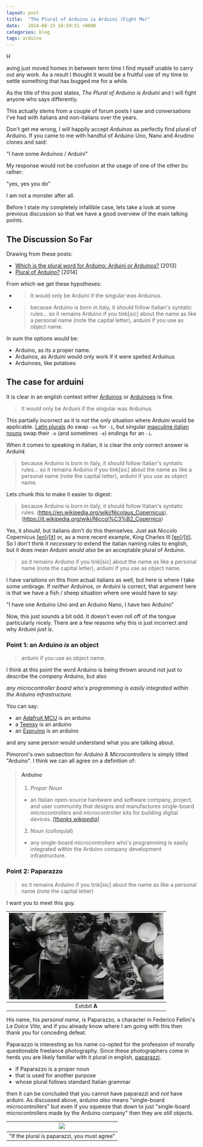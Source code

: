```yaml
---
layout: post
title:  "The Plural of Arduino is Arduini (Fight Me)"
date:   2024-08-15 10:59:51 +0000
categories: blog
tags: arduino
---
```


<p><span class="firstcharacter">H</span></p>aving just moved homes in between term time I find myself unable to carry out any work. As a result I thought it would be a fruitful use of my time to settle something that has bugged me for a while.

As the title of this post states, _The Plural of Arduino is Arduini_ and I will fight anyone who says differently.

This actually stems from a couple of forum posts I saw and conversations I've had with italians and non-italians over the years.

Don't get me wrong, I will happily accept _Arduinos_ as perfectly find plural of Arduino. If you came to me with handful of Arduino Uno, Nano and Arudino clones and said:

"I have some Arduinos / Arduini"

My response would not be confusion at the usage of one of the other bu rather: 

"yes, yes you do"

I am not a monster after all.


Before I state my completely infallible case, lets take a look at some previous discussion so that we have a good overview of the main talking points. 

## The Discussion So Far

Drawing from these posts:

- [Which is the plural word for Arduino: Arduini or Arduinos?](https://forum.arduino.cc/t/which-is-the-plural-word-for-arduino-arduini-or-arduinos/186746) [2013]
- [Plural of Arduino?](https://forum.arduino.cc/t/plural-of-arduino/277104) [2014]


From which we get these hypotheses: 

- >It would only be Arduini if the singular was Arduinus.

- >because Arduino is born in italy, it should follow Italian's syntatic rules... so it remains Arduino if you tink[sic] about the name as like a personal name (note the capital letter), arduini if you use as object name.


In sum the options would be:

- Arduino, as its a proper name. 
- Arduinos, as Arduini would only work if it were spelled Arduinus
- Arduinoes, like potatoes


## The case for arduini

It is clear in an english context either [Arduinos](https://openlibrary.org/books/OL3943841M/The_Cambridge_grammar_of_the_English_language) or [Arduinoes](https://www.bbc.co.uk/bitesize/articles/z4r8qnb#:~:text=Just%20add%20an%20'es',box%20becomes%20boxes) is fine. 

>It would only be Arduini if the singular was Arduinus.

This partially incorrect as it is not the only situation where Arduini would be applicable. [Latin plurals](https://www.merriam-webster.com/grammar/tricky-plural-words-explained#:~:text=Syllabuses%20%26%20Syllabi&text=Both%20forms%20of%20the%20plural,you%20if%20you%20use%20syllabi.) do swap `-us` for `-i`, but singular [masculine italian nouns](https://www.bbc.co.uk/languages/italian/tutors/grammar/language_notes/sing_pl.shtml) swap their `-o` (and sometimes `-e`) endings for an `-i`.

When it comes to speaking in italian, it is clear the _only_ correct answer is Arduin***i***.

>because Arduino is born in italy, it should follow Italian's syntatic rules... so it remains Arduino if you tink[sic] about the name as like a personal name (note the capital letter), arduini if you use as object name.


Lets chunk this to make it easier to digest:

>because Arduino is born in italy, it should follow Italian's syntatic rules. (https://en.wikipedia.org/wiki/Nicolaus_Copernicus), (https://it.wikipedia.org/wiki/Niccol%C3%B2_Copernico)


Yes, it _should_, but italians don't do this themselves. Just ask Niccolo Copernicus [[en]](https://en.wikipedia.org/wiki/Nicolaus_Copernicus)/[[it]](https://it.wikipedia.org/wiki/Niccol%C3%B2_Copernico) or, as a more recent example, King Charles III [[en]](https://en.wikipedia.org/wiki/Charles_III)/[[it]](https://it.wikipedia.org/wiki/Carlo_III_del_Regno_Unito). So I don't think it _necessary_ to extend the italian naming rules to english, but it does mean Arduini _would also_ be an acceptable plural of Arduino.

>so it remains Arduino if you tink[sic] about the name as like a personal name (note the capital letter), arduini if you use as object name.

I have variations on this from actual italians as well, but here is where I take some umbrage. If _neither_ Arduinos, or Arduini is correct, that argument here is that we have a fish / sheep situation where one would have to say:

"I have one Arduino Uno and an Arduino Nano, I have two Arduino"

Now, this just sounds a bit odd. It doesn't even roll off of the tongue particularly nicely. There are a few reasons why this is just incorrect and why Arduini _just is_.

### Point 1: an Arduino _is_ an object

>arduini if you use as object name.

I think at this point the word Arduino is being thrown around not just to describe the _company_ Arduino, but also 

_any microcontroller board who's programming is easily integrated within the Arduino infrastructure_. 

You can say: 

- an [Adafruit MCU](https://shop.pimoroni.com/collections/arduino-microcontrollers?vendor=Adafruit) is an arduino
- a [Teensy](https://shop.pimoroni.com/collections/arduino-microcontrollers?product_type=Teensy) is an arduino
- an [Espruino](https://shop.pimoroni.com/collections/arduino-microcontrollers?vendor=Espruino) is an arduino

and any sane person would understand what you are talking about. 

Pimoroni's own subsection for _Arduino & Microcontrollers_ is simply titled "Arduino". I think we can all agree on a definition of:

>#### Arduino
>
>1. _Proper Noun_ 
>  - an Italian open-source hardware and software company, project, and user community that designs and manufactures single-board microcontrollers and microcontroller kits for building digital devices. [_[thanks wikipedia]_](https://en.wikipedia.org/wiki/Arduino)
>2. _Noun_ (colloquial)
>  - any single-board microcontrollers who's programming is easily integrated within the Arduino company development infrastructure.
   

### Point 2: Paparazzo

>so it remains Arduino if you tink[sic] about the name as like a personal name (note the capital letter)



I want you to meet this guy.

| ![ ](./img/paparazzo.png) |
| :-----------------------: |
|       Exhibit **A**       |

His name, his _personal name_, is Paparazzo, a character in Federico Fellini's _La Dolce Vita_, and if you already know where I am going with this then thank you for conceding defeat.

Paparazzo is interesting as his name co-opted for the profession of morally questionable freelance photography. Since these photographers come in herds you are likely familiar with it plural in english, [paparazzi](https://www.bbc.co.uk/news/blogs-magazine-monitor-34353559).

- If Paparazzo is a proper noun
- that is used for another purpose
- whose plural follows standard Italian grammar

then it can be concluded that you cannot have paparazzi and _not_ have arduini. As discussed above, arduino _also_ means "single-board microcontrollers" but even if you squeeze that down to just "single-board microcontrollers made by the Arduino company" then they are _still_ objects.

| ![ ](https://media.giphy.com/media/3orifg31w2MOgZBTgs/giphy.gif?cid=790b7611pqeh1foef4hcar1udybywp9z37r6vrtv1ei680mg&ep=v1_gifs_search&rid=giphy.gif&ct=g) |
| :--------------------------------------------------------------------------------------------------------------------------------------------------------: |
|                                                        "If the plural is paparazzi, you must agree"                                                        |



